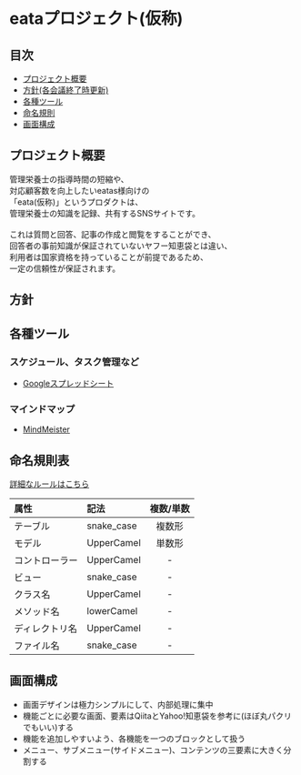 # eataプロジェクト(仮称)

## 目次
* [プロジェクト概要](#プロジェクト概要)
* [方針(各会議終了時更新)](#方針)
* [各種ツール](#各種ツール)
* [命名規則](#命名規則)
* [画面構成](#画面構成)

## プロジェクト概要

管理栄養士の指導時間の短縮や、<br>
対応顧客数を向上したいeatas様向けの<br>
「eata(仮称)」というプロダクトは、<br>
管理栄養士の知識を記録、共有するSNSサイトです。<br>
<br>
これは質問と回答、記事の作成と閲覧をすることができ、<br>
回答者の事前知識が保証されていないヤフー知恵袋とは違い、<br>
利用者は国家資格を持っていることが前提であるため、<br>
一定の信頼性が保証されます。

## 方針

## 各種ツール

### スケジュール、タスク管理など
* [Googleスプレッドシート](https://docs.google.com/spreadsheets/d/1Ottr0SnGy-7Ys18o_Zx5yYQV0df98sFv8L4o98iYzgg/edit#gid=762279889)

### マインドマップ
* [MindMeister](https://www.mindmeister.com/map/2144626554?t=ZXRUDss8F3)


## 命名規則表
[詳細なルールはこちら](設計/命名規則詳細.md)

|属性|記法|複数/単数|
|:---|:---|:---:|
|テーブル|snake_case|複数形|
|モデル|UpperCamel|単数形|
|コントローラー|UpperCamel|-|
|ビュー|snake_case|-|
|クラス名|UpperCamel|-|
|メソッド名|lowerCamel|-|
|ディレクトリ名|UpperCamel|-|
|ファイル名|snake_case|-|


## 画面構成
* 画面デザインは極力シンプルにして、内部処理に集中
* 機能ごとに必要な画面、要素はQiitaとYahoo!知恵袋を参考に(ほぼ丸パクリでもいい)する
* 機能を追加しやすいよう、各機能を一つのブロックとして扱う
* メニュー、サブメニュー(サイドメニュー)、コンテンツの三要素に大きく分割する
